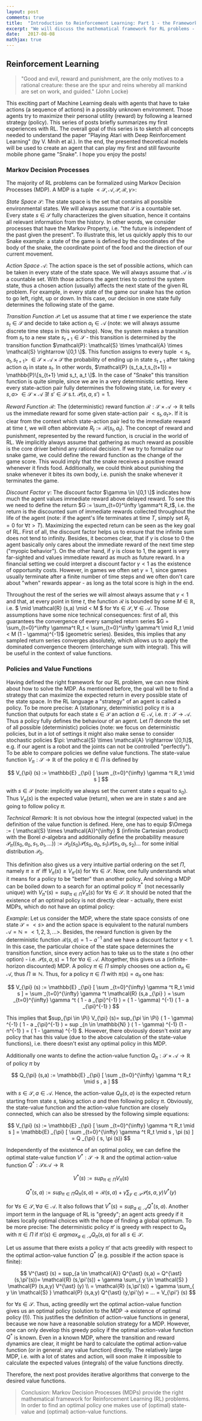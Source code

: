 ```yaml
---
layout: post
comments: true
title:  "Introduction to Reinforcement Learning: Part 1 - the Framework"
excerpt: "We will discuss the mathematical framework for RL problems - namely, Markov Decision Processes. The concept of value functions and action-value functions will be introduced. This series of posts is basically a brief summary of a workshop I held at the startup neurocat. "
date:   2017-08-08
mathjax: true
---
```


## Reinforcement Learning 

> "Good and evil, reward and punishment, are the only motives to a rational creature: these are the spur and reins whereby all mankind are set on work, and guided." (John Locke)


This exciting part of Machine Learning deals with agents that have to take 
actions (a sequence of actions) in a possibly unknown environment. Those agents try to maximize their personal utility (reward) by following a learned strategy (policy). This series of posts briefly summarizes my first experiences with RL. The overall goal of this series is to sketch all concepts needed to understand the paper "Playing Atari with Deep Reinforcement Learning" (by V. Mnih et al.). In the end, the presented theoretical models will be used to create an agent that can play my first and still favourite mobile phone game "Snake". I hope you enjoy the posts!       

### Markov Decision Processes

The majority of RL problems can be formalized using Markov Decision Processes (MDP). A MDP is a tuple $<\mathcal{S}, \mathcal{A}, \mathcal{P}, \mathcal{R}, \gamma>$: 

*State Space* $\mathcal{S}$: The state space is the set that contains all possible environmental states. We will always assume that $\mathcal{S}$ is a countable set. Every state $s \in \mathcal{S}$ fully characterizes the given situation, hence it contains all relevant information from the history. In other words, we consider processes that have the Markov Property, i.e. "the future is independent of the past given the present". To illustrate this, let us quickly apply this to our Snake example: a state of the game is defined by the coordinates of the body of the snake, the coordinate point of the food and the direction of our current movement.   

*Action Space* $\mathcal{A}$: The action space is the set of possible actions, which can be taken in every state of the state space. We will always assume that $\mathcal{A}$ is a countable set. With those actions the agent tries to control the system state, thus a chosen action (usually) affects the next state of the given RL problem. For example, in every state of the game our snake has the option to go left, right, up or down. In this case, our decision in one state fully determines the following state of the game.

*Transition Function* $\mathcal{P}$: Let us assume that at time $t$ we experience the state $s_t \in \mathcal{S}$ and decide to take action $a_t \in \mathcal{A}$ (note: we will always assume discrete time steps in this workshop). Now, the system makes a transition from $s_t$ to a new state $s_{t+1} \in \mathcal{S}$ - this transition is determined by the transition function $\mathcal{P}: \mathcal{S} \times \mathcal{A} \times \mathcal{S} \rightarrow \[0,1 \]$. This function assigns to every tuple $<s_t, a_t, s_{t+1}>$  $\in \mathcal{S} \times \mathcal{A} \times \mathcal{S}$ the probability of ending up in state $s_{t+1}$ after taking action $a_t$ in state $s_t$. In other words, $\mathcal{P} (s_t,a_t,s_{t+1}) = \mathbb{P}\[s_{t+1} \mid s_t, a_t \]$. 
In the case of "Snake" this transition function is quite simple, since we are in a very deterministic setting. Here every state-action pair fully determines the following state, i.e. for every $<s,a>$ $\in \mathcal{S} \times \mathcal{A}$  $\exists!$  $s' \in \mathcal{S}$ s.t. $\mathcal{P}(s,a,s')=1$.   

*Reward Function* $\mathcal{R}$: The (deterministic) reward function $\mathcal{R}: \mathcal{S} \times \mathcal{A} \rightarrow \mathbb{R}$ tells us the immediate reward for some given state-action pair $<s_t, a_t>$. If it is clear from the context which state-action pair led to the immediate reward at time $t$, we will often abbreviate $R_t := \mathcal{R} (s_t,a_t)$. The concept of reward and punishment, represented by the reward function, is crucial in the world of RL. We implicitly always assume that gathering as much reward as possible is the core driver behind any rational decision. If we try to formalize our snake game, we could define the reward function as the change of the game score. This would imply that the snake receives a positive reward whenever it finds food. Additionally, we could think about punishing the snake whenever it bites its own body, i.e. punish the snake whenever it terminates the game.

*Discount Factor* $\gamma$: The discount factor $\gamma \in \[0,1 \]$ indicates how much the agent values immediate reward above delayed reward. To see this we need to define the return $G :=  \sum_{t=0}^\infty \gamma^t R_t$, i.e. the return is the discounted sum of immediate rewards collected throughout the life of the agent (note: if the agent's life terminates at time $T$, simply set $R_{t}=0$ for $\forall t > T$). Maximizing the expected return can be seen as the key goal of RL. First of all, the discount factor helps us to ensure that the infinite sum does not tend to infinity. Besides, it becomes clear, that if $\gamma$ is close to $0$ the agent basically only cares about the immediate reward of the next time step ("myopic behavior"). On the other hand, if $\gamma$ is close to $1$, the agent is very far-sighted and values immediate reward as much as future reward. In a financial setting we could interpret a discount factor $\gamma < 1$ as the existence of opportunity costs. However, in games we often set $\gamma = 1$, since games usually terminate after a finite number of time steps and we often don't care about "when" rewards appear - as long as the total score is high in the end. 

Throughout the rest of the series we will almost always assume that $\gamma < 1$ and that, at every point in time $t$, the function $\mathcal{R}$ is bounded by some $M \in \mathbb{R}$, i.e. $ \mid \mathcal{R} (s,a) \mid < M $ for $\forall s \in \mathcal{S}, \forall \in \mathcal{A}$. Those assumptions have some nice technical consequences: first of all, this guarantees the convergence of every sampled return series $G =  \sum_{t=0}^\infty \gamma^t R_t < \sum_{t=0}^\infty \gamma^t \mid R_t \mid < M (1 - \gamma)^{-1}$ (geometric series). Besides, this implies that any sampled return series converges absolutely, which allows us to apply the dominated convergence theorem (interchange sum with integral). This will be useful in the context of value functions.
          
          
### Policies and Value Functions

Having defined the right framework for our RL problem, we can now think about how to solve the MDP. As mentioned before, the goal will be to find a strategy that can maximize the expected return in every possible state of the state space. In the RL language a "strategy" of an agent is called a policy. To be more precise: A (stationary, deterministic) policy $\pi$ is a function that outputs for each state $s \in \mathcal{S}$ an action $a \in \mathcal{A}$, i.e. $\pi: \mathcal{S} \rightarrow \mathcal{A}$. Thus a policy fully defines the behaviour of an agent. Let $\Pi$ denote the set of all possible (deterministic) policies (note: we focus on deterministic policies, but in a lot of settings it might also make sense to consider stochastic policies $\pi: \mathcal{S} \times \mathcal{A} \rightarrow \[0,1\]$, e.g. if our agent is a robot and the joints can not be controlled "perfectly"). To be able to compare policies we define value functions. The state-value function $V_{\pi}: \mathcal{S} \rightarrow \mathbb{R}$ of the policy $\pi \in \Pi$ is defined by 

$$ V_{\pi} (s) := \mathbb{E} _{\pi} [ \sum _{t=0}^{\infty} \gamma ^t R_t \mid s ] $$

with $s \in \mathcal{S}$ (note: implicitly we always set the current state $s$ equal to $s_{0}$). Thus $V_{\pi} (s)$ is the expected value (return), when we are in state $s$ and are going to follow policy $\pi$. 

*Technical Remark*: It is not obvious how the integral (expected value) in the definition of the value function is defined. Here, one has to equip $\Omega := ( \mathcal{S} \times \mathcal{A})^{\infty} $ (infinite Cartesian product) with the Borel $\sigma$-algebra and additionally define the probability measure $\mathcal{P}_{\pi} ( (s_0,a_0,s_1,a_1,...)) := \mathcal{P}_0 (s_0) \mathcal{P} (s_0,a_0,s_1) \mathcal{P} (s_1,a_1,s_2)...$ for some initial distribution $\mathcal{P}_0$.


This definition also gives us a very intuitive partial ordering on the set $\Pi$, namely $\pi \geq \pi'$ iff $V_{\pi}(s) \geq V_{\pi'}(s)$ for $\forall s \in \mathcal{S}$. Now, one fully understands what it means for a policy to be "better" than another policy. 
And solving a MDP can be boiled down to a search for an optimal policy $\pi ^{\ast}$ (not necessarily unique) with $V_{\pi ^{\ast}} (s)=sup_{\pi \in \Pi} V_{\pi} (s)$ for $\forall s \in \mathcal{S}$. It should be noted that the existence of an optimal policy is not directly clear - actually, there exist MDPs, which do not have an optimal policy:

*Example*: Let us consider the MDP, where the state space consists of one state $\mathcal{S} = < s >$ and the action space is equivalent to the natural numbers $\mathcal{A} = \mathbb{N} = < 1,2,3,... >$. 
Besides, the reward function is given by the deterministic function $\mathcal{R} (s,a) = 1 - a^{-1}$ and we have a discount factor $\gamma < 1$. In this case, the particular choice of the state space determines the transition function, since every action has to take us to the state $s$ (no other option) - i.e. $\mathcal{P} (s,a,s) = 1$ for $\forall a \in \mathcal{A}$. Altogether, this gives us a (infinite-horizon discounted) MDP. A policy $\pi \in \Pi$ simply chooses one action $a_{\pi} \in \mathcal{A}$, thus $\Pi \cong \mathbb{N}$. Thus, for a policy $\pi \in \Pi$ with $\pi (s) = a_{\pi}$ one has:

 $$ V_{\pi} (s) := \mathbb{E} _{\pi} [ \sum _{t=0}^{\infty} \gamma ^t R_t \mid s ] = \sum _{t=0}^{\infty} \gamma ^t \mathcal{R} (s,a _{\pi} ) = \sum _{t=0}^{\infty} \gamma ^t ( 1 - a _{\pi}^{-1} ) = ( 1 - \gamma) ^{-1} ( 1 - a _{\pi}^{-1} ) $$       

This implies that $sup_{\pi \in \Pi} V_{\pi} (s)= sup_{\pi \in \Pi} ( 1 - \gamma) ^{-1} ( 1 - a _{\pi}^{-1} ) = sup _{n \in \mathbb{N} } ( 1 - \gamma) ^{-1} (1 - n^{-1} ) = ( 1 - \gamma) ^{-1} $. However, there obviously doesn't exist any policy that has this value (due to the above calculation of the state-value functions), i.e. there doesn't exist any optimal policy in this MDP. 

Additionally one wants to define the action-value function $Q_{\pi}: \mathcal{S} \times \mathcal{A} \rightarrow \mathbb{R}$ of policy $\pi$ by  

$$ Q_{\pi} (s,a) := \mathbb{E} _{\pi} [ \sum _{t=0}^{\infty} \gamma ^t R_t \mid s , a ] $$

with $s \in \mathcal{S}, a \in \mathcal{A}$. Hence, the action-value $Q_{\pi} (s,a)$ is the expected return starting from state $s$, taking action $a$ and then following policy $\pi$. Obviously, the state-value function and the action-value function are closely connected, which can also be stressed by the following simple equations:

$$ V_{\pi} (s) := \mathbb{E} _{\pi} [ \sum _{t=0}^{\infty} \gamma ^t R_t \mid s ] = \mathbb{E} _{\pi} [ \sum _{t=0}^{\infty} \gamma ^t R_t \mid s , \pi (s) ] = Q _{\pi} ( s, \pi (s)) $$ 

Independently of the existence of an optimal policy, we can define the optimal state-value function $V^{\ast}: \mathcal{S} \rightarrow \mathbb{R}$ and the optimal action-value function $Q^{\ast}: \mathcal{S} x \mathcal{A} \rightarrow \mathbb{R}$ 

 $$ V^{\ast} (s) := sup_{ \pi \in \Pi} V_{\pi} (s)  $$
 
 $$ Q^{\ast} (s,a) := sup_{ \pi \in \Pi} Q_{\pi} (s,a) = \mathcal{R} (s,a) + \gamma \sum_{ y \in \mathcal{S} } \mathcal{P} (s,a,y) V^{\ast} (y) $$ 

for $\forall s \in \mathcal{S} , \forall a \in \mathcal{A}$. It also follows that $V^{\ast} (s) = sup_{a \in \mathcal{A}} Q^{\ast} (s,a)$. 
Another import term in the language of RL is "greedy"; an agent acts greedy if it takes locally optimal choices with the hope of finding a global optimum. To be more precise: The deterministic policy $\pi'$ is greedy with respect to $Q_{\pi}$ with $\pi \in \Pi$ if $\pi'(s) \in argmax_{a \in \mathcal{A}} Q_{\pi} (s, a)$ for all $s \in \mathcal{S}$.

Let us assume that there exists a policy $\pi'$ that acts greedily with respect to the optimal action-value function $Q^{\ast}$ (e.g. possible if the action space is finite):

$$ V^{\ast} (s) = sup_{a \in \mathcal{A}} Q^{\ast} (s,a) = Q^{\ast} (s,\pi'(s))= \mathcal{R} (s,\pi'(s)) + \gamma \sum_{ y \in \mathcal{S} } \mathcal{P} (s,a,y) V^{\ast} (y) \\  = \mathcal{R} (s,\pi'(s)) + \gamma \sum_{ y \in \mathcal{S} } \mathcal{P} (s,a,y) Q^{\ast} (y,\pi'(y) = ... = V_{\pi'} (s) $$

for $\forall s \in \mathcal{S}$. Thus, acting greedily wrt the optimal action-value function gives us an optimal policy (solution to the MDP -> existence of optimal policy (!)). This justifies the definition of action-value functions in general, because we now have a reasonable solution strategy for a MDP.
However, one can only develop this greedy policy if the optimal action-value function $Q ^{\ast}$ is known. Even in a known MDP, where the transition and reward dynamics are clear, it might be hard to calculate the optimal action-value function (or in general: any value function) directly. The relatively large MDP, i.e. with a lot of states and action, will soon make it impossible to calculate the expected values (integrals) of the value functions directly. 

Therefore, the next post provides iterative algorithms that converge to the desired value functions.  

> Conclusion: Markov Decision Processes (MDPs) provide the right mathematical framework for Reinforcement Learning (RL) problems. In order to find an optimal policy one makes use of (optimal) state-value and (optimal) action-value functions.

  
